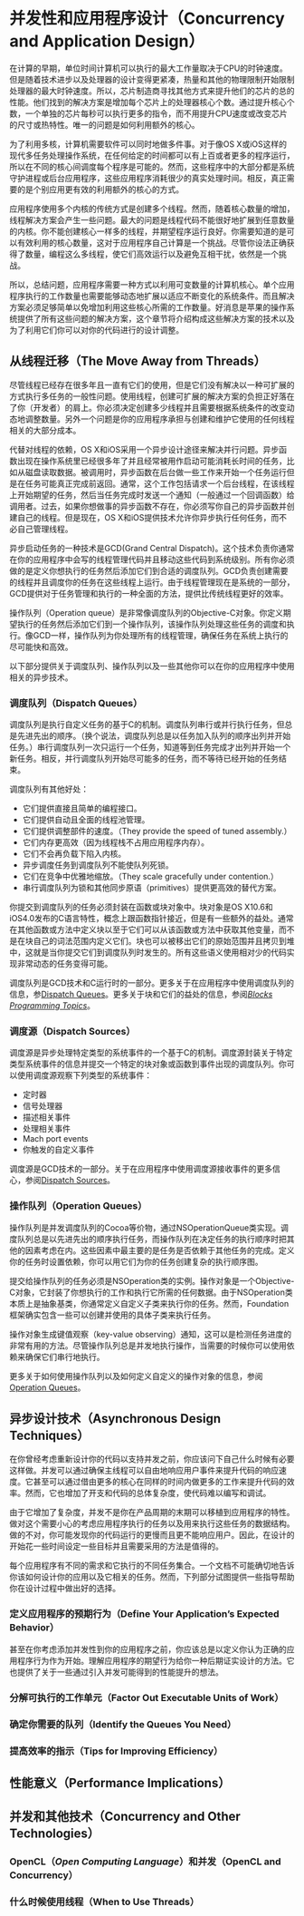 # 并发性和应用程序设计（Concurrency and Application Design）

在计算的早期，单位时间计算机可以执行的最大工作量取决于CPU的时钟速度。但是随着技术进步以及处理器的设计变得更紧凑，热量和其他的物理限制开始限制处理器的最大时钟速度。所以，芯片制造商寻找其他方式来提升他们的芯片的总的性能。他们找到的解决方案是增加每个芯片上的处理器核心个数。通过提升核心个数，一个单独的芯片每秒可以执行更多的指令，而不用提升CPU速度或改变芯片的尺寸或热特性。唯一的问题是如何利用额外的核心。

为了利用多核，计算机需要软件可以同时地做多件事。对于像OS X或iOS这样的现代多任务处理操作系统，在任何给定的时间都可以有上百或者更多的程序运行，所以在不同的核心间调度每个程序是可能的。然而，这些程序中的大部分都是系统守护进程或后台应用程序，这些应用程序消耗很少的真实处理时间。相反，真正需要的是个别应用更有效的利用额外的核心的方式。

应用程序使用多个内核的传统方式是创建多个线程。然而，随着核心数量的增加，线程解决方案会产生一些问题。最大的问题是线程代码不能很好地扩展到任意数量的内核。你不能创建核心一样多的线程，并期望程序运行良好。你需要知道的是可以有效利用的核心数量，这对于应用程序自己计算是一个挑战。尽管你设法正确获得了数量，编程这么多线程，使它们高效运行以及避免互相干扰，依然是一个挑战。

所以，总结问题，应用程序需要一种方式以利用可变数量的计算机核心。单个应用程序执行的工作数量也需要能够动态地扩展以适应不断变化的系统条件。而且解决方案必须足够简单以免增加利用这些核心所需的工作数量。好消息是苹果的操作系统提供了所有这些问题的解决方案，这个章节将介绍构成这些解决方案的技术以及为了利用它们你可以对你的代码进行的设计调整。

## 从线程迁移（The Move Away from Threads）

尽管线程已经存在很多年且一直有它们的使用，但是它们没有解决以一种可扩展的方式执行多任务的一般性问题。使用线程，创建可扩展的解决方案的负担正好落在了你（开发者）的肩上。你必须决定创建多少线程并且需要根据系统条件的改变动态地调整数量。另外一个问题是你的应用程序承担与创建和维护它使用的任何线程相关的大部分成本。

代替对线程的依赖，OS X和iOS采用一个异步设计途径来解决并行问题。异步函数出现在操作系统里已经很多年了并且经常被用作启动可能消耗长时间的任务，比如从磁盘读取数据。被调用时，异步函数在后台做一些工作来开始一个任务运行但是在任务可能真正完成前返回。通常，这个工作包括请求一个后台线程，在该线程上开始期望的任务，然后当任务完成时发送一个通知（一般通过一个回调函数）给调用者。过去，如果你想做事的异步函数不存在，你必须写你自己的异步函数并创建自己的线程。但是现在，OS X和iOS提供技术允许你异步执行任何任务，而不必自己管理线程。

异步启动任务的一种技术是GCD\(Grand Central Dispatch\)。这个技术负责你通常在你的应用程序中会写的线程管理代码并且移动这些代码到系统级别。所有你必须做的是定义你想执行的任务然后添加它们到合适的调度队列。GCD负责创建需要的线程并且调度你的任务在这些线程上运行。由于线程管理现在是系统的一部分，GCD提供对于任务管理和执行的一种全面的方法，提供比传统线程更好的效率。

操作队列（Operation queue）是非常像调度队列的Objective-C对象。你定义期望执行的任务然后添加它们到一个操作队列，该操作队列处理这些任务的调度和执行。像GCD一样，操作队列为你处理所有的线程管理，确保任务在系统上执行的尽可能快和高效。

以下部分提供关于调度队列、操作队列以及一些其他你可以在你的应用程序中使用相关的异步技术。

### 调度队列（Dispatch Queues）

调度队列是执行自定义任务的基于C的机制。调度队列串行或并行执行任务，但总是先进先出的顺序。（换个说法，调度队列总是以任务加入队列的顺序出列并开始任务。）串行调度队列一次只运行一个任务，知道等到任务完成才出列并开始一个新任务。相反，并行调度队列开始尽可能多的任务，而不等待已经开始的任务结束。

调度队列有其他好处：

* 它们提供直接且简单的编程接口。
* 它们提供自动且全面的线程池管理。
* 它们提供调整部件的速度。（They provide the speed of tuned assembly.）
* 它们内存更高效（因为线程栈不占用应用程序内存）。
* 它们不会再负载下陷入内核。
* 异步调度任务到调度队列不能使队列死锁。
* 它们在竞争中优雅地缩放。（They scale gracefully under contention.）
* 串行调度队列为锁和其他同步原语（primitives）提供更高效的替代方案。

你提交到调度队列的任务必须封装在函数或块对象中。块对象是OS X10.6和iOS4.0发布的C语言特性，概念上跟函数指针接近，但是有一些额外的益处。通常在其他函数或方法中定义块以至于它们可以从该函数或方法中获取其他变量，而不是在块自己的词法范围内定义它们。块也可以被移出它们的原始范围并且拷贝到堆中，这就是当你提交它们到调度队列时发生的。所有这些语义使用相对少的代码实现非常动态的任务变得可能。

调度队列是GCD技术和C运行时的一部分。更多关于在应用程序中使用调度队列的信息，参[Dispatch Queues](https://developer.apple.com/library/content/documentation/General/Conceptual/ConcurrencyProgrammingGuide/OperationQueues/OperationQueues.html#//apple_ref/doc/uid/TP40008091-CH102-SW1)。更多关于块和它们的益处的信息，参阅[_Blocks Programming Topics_](https://developer.apple.com/library/content/documentation/Cocoa/Conceptual/Blocks/Articles/00_Introduction.html#//apple_ref/doc/uid/TP40007502)。

### 调度源（Dispatch Sources）

调度源是异步处理特定类型的系统事件的一个基于C的机制。调度源封装关于特定类型系统事件的信息并提交一个特定的块对象或函数到事件出现的调度队列。你可以使用调度源观察下列类型的系统事件：

* 定时器
* 信号处理器
* 描述相关事件
* 处理相关事件
* Mach port events
* 你触发的自定义事件

调度源是GCD技术的一部分。关于在应用程序中使用调度源接收事件的更多信心，参阅[Dispatch Sources](https://developer.apple.com/library/content/documentation/General/Conceptual/ConcurrencyProgrammingGuide/GCDWorkQueues/GCDWorkQueues.html#//apple_ref/doc/uid/TP40008091-CH103-SW1)。

### 操作队列（Operation Queues）

操作队列是并发调度队列的Cocoa等价物，通过NSOperationQueue类实现。调度队列总是以先进先出的顺序执行任务，而操作队列在决定任务的执行顺序时把其他的因素考虑在内。这些因素中最主要的是任务是否依赖于其他任务的完成。定义你的任务时设置依赖，你可以用它们为你的任务创建复杂的执行顺序图。

提交给操作队列的任务必须是NSOperation类的实例。操作对象是一个Objective-C对象，它封装了你想执行的工作和执行它所需的任何数据。由于NSOperation类本质上是抽象基类，你通常定义自定义子类来执行你的任务。然而，Foundation框架确实包含一些可以创建并使用的具体子类来执行任务。

操作对象生成键值观察（key-value observing）通知，这可以是检测任务进度的非常有用的方法。尽管操作队列总是并发地执行操作，当需要的时候你可以使用依赖来确保它们串行地执行。

更多关于如何使用操作队列以及如何定义自定义的操作对象的信息，参阅[Operation Queues](https://developer.apple.com/library/content/documentation/General/Conceptual/ConcurrencyProgrammingGuide/OperationObjects/OperationObjects.html#//apple_ref/doc/uid/TP40008091-CH101-SW1)。

## 异步设计技术（Asynchronous Design Techniques）

在你曾经考虑重新设计你的代码以支持并发之前，你应该问下自己什么时候有必要这样做。并发可以通过确保主线程可以自由地响应用户事件来提升代码的响应速度。它甚至可以通过借由更多的核心在同样的时间内做更多的工作来提升代码的效率。然而，它也增加了开支和代码的总体复杂度，使代码难以编写和调试。

由于它增加了复杂度，并发不是你在产品周期的末期可以移植到应用程序的特性。做对这个需要小心的考虑应用程序执行的任务以及用来执行这些任务的数据结构。做的不对，你可能发现你的代码运行的更慢而且更不能响应用户。因此，在设计的开始花一些时间设定一些目标并且需要采用的方法是值得的。

每个应用程序有不同的需求和它执行的不同任务集合。一个文档不可能确切地告诉你该如何设计你的应用以及它相关的任务。然而，下列部分试图提供一些指导帮助你在设计过程中做出好的选择。

### 定义应用程序的预期行为（Define Your Application’s Expected Behavior）

甚至在你考虑添加并发性到你的应用程序之前，你应该总是以定义你认为正确的应用程序行为作为开始。理解应用程序的期望行为给你一种后期证实设计的方法。它也提供了关于一些通过引入并发可能得到的性能提升的想法。

### 分解可执行的工作单元（Factor Out Executable Units of Work）

### 确定你需要的队列（Identify the Queues You Need）

### 提高效率的指示（Tips for Improving Efficiency）

## 性能意义（Performance Implications）

## 并发和其他技术（Concurrency and Other Technologies）

### OpenCL（_Open Computing Language_）和并发（OpenCL and Concurrency）

### 什么时候使用线程（When to Use Threads）



